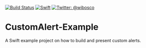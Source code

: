 [![Build
Status](https://travis-ci.org/wibosco/CustomAlert-Example.svg)](https://travis-ci.org/wibosco/CustomAlert-Example)
<a href="https://swift.org"><img src="https://img.shields.io/badge/Swift-5.0-orange.svg?style=flat" alt="Swift"
/></a>
<a href="https://twitter.com/wibosco"><img src="https://img.shields.io/badge/twitter-@wibosco-blue.svg?style=flat" alt="Twitter: @wibosco" /></a>

# CustomAlert-Example
A Swift example project on how to build and present custom alerts.
